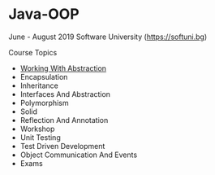 # Java-OOP

June - August 2019 Software University (https://softuni.bg)

Course Topics<br/>
* [Working With Abstraction](https://github.com/Deianov/Java-OOP/tree/master/src/A_WorkingWithAbstraction)<br/>
* Encapsulation<br/>
* Inheritance<br/>
* Interfaces And Abstraction<br/>
* Polymorphism<br/>
* Solid<br/>
* Reflection And Annotation<br/>
* Workshop<br/>
* Unit Testing<br/>
* Test Driven Development<br/>
* Object Communication And Events<br/>
* Exams
